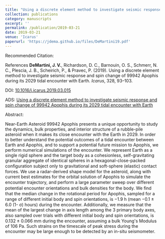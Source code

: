 ```yaml
---
title: "Using a discrete element method to investigate seismic response and spin change of 99942 Apophis during its 2029 tidal encounter with Earth"
collection: publications
category: manuscripts
excerpt: ''
permalink: /publication/2019-03-21
date: 2019-03-21
venue: 'Icarus'
paperurl: 'https://jdema.github.io/files/DeMartini19.pdf'
---
```


Recommended Citation:

References
**DeMartini, J. V.**, Richardson, D. C., Barnouin, O. S., Schmerr, N. C., Plescia, J. B., Scheirich, P., & Pravec, P. (2019). Using a discrete element method to investigate seismic response and spin change of 99942 Apophis during its 2029 tidal encounter with Earth. _Icarus_, 328, 93–103.

DOI: [10.1016/j.icarus.2019.03.015](https://doi.org/10.1016/j.icarus.2019.03.015)

ADS: [Using a discrete element method to investigate seismic response and spin change of 99942 Apophis during its 2029 tidal encounter with Earth](https://ui.adsabs.harvard.edu/abs/2019Icar..328...93D/abstract)

Abstract:

Near-Earth Asteroid 99942 Apophis presents a unique opportunity to study the dynamics, bulk properties, and
interior structure of a rubble-pile asteroid when it makes its close encounter with the Earth in 2029. In order to
better understand the potential outcomes of a tidal encounter between Earth and Apophis, and to support a
potential future mission to Apophis, we perform numerical simulations of the encounter. We represent Earth as a
single rigid sphere and the target body as a cohesionless, self-gravitating granular aggregate of identical spheres
in a hexagonal-close-packed conﬁguration subject only to gravitational and soft-sphere (elastic) contact forces.
We use a radar-derived shape model for the asteroid, along with current best estimates for the orbital solution of
Apophis to simulate the encounter trajectory, and perform a large parameter sweep over diﬀerent potential
encounter orientations and bulk densities for the body. We ﬁnd that the median change in the rotational period
for Apophis, sampled for a range of diﬀerent initial body and spin orientations, is −1.9 h (mean −0.1 ± 6.0 (1-
σ) hours) during the encounter. Additionally, we measure that the mean of the largest change in axis length
among the 3 primary body axes, also sampled over trials with diﬀerent initial body and spin orientations, is
0.132 ± 0.066 mm during the encounter, assuming a bulk Young's Modulus of 106 Pa. Such strains on the
timescale of peak stress during the encounter may be large enough to be detected by an in-situ seismometer.

